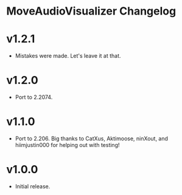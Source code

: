 # MoveAudioVisualizer Changelog
# v1.2.1
- Mistakes were made. Let's leave it at that.
# v1.2.0
- Port to 2.2074.
# v1.1.0
- Port to 2.206. Big thanks to CatXus, Aktimoose, ninXout, and hiimjustin000 for helping out with testing!
# v1.0.0
- Initial release.